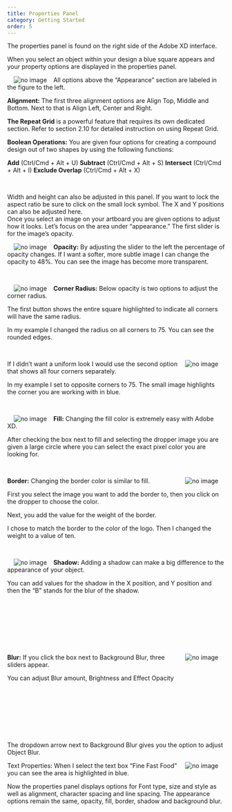 ```yaml
---
title: Properties Panel
category: Getting Started
order: 5
---
```


The properties panel is found on the right side of the Adobe XD interface.

When you select an object within your design a blue square appears and your property options are displayed in the properties panel.

<img style="padding: 0px 15px; float: left" src="https://iwilfried.github.io/Adobe-XD-eBook/images/XD-Property-Panel-01.png" alt="no image" />All options above the “Appearance” section are labeled in the figure to the left.


**Alignment:** The first three alignment options are Align Top, Middle and Bottom. Next to that is Align Left, Center and Right.

**The Repeat Grid** is a powerful feature that requires its own dedicated section. Refer to section 2.10 for detailed instruction on using Repeat Grid.

**Boolean Operations:** You are given four options for creating a compound design out of two shapes by using the following functions:


**Add** (Ctrl/Cmd + Alt + U)
**Subtract** (Ctrl/Cmd + Alt + S)
**Intersect** (Ctrl/Cmd + Alt + I)
**Exclude Overlap** (Ctrl/Cmd + Alt + X)  

&nbsp;  

Width and height can also be adjusted in this panel. If you want to lock the aspect ratio be sure to click on the small lock symbol. The X and Y positions can also be adjusted here.  
Once you select an image on your artboard you are given options to adjust how it looks. Let’s focus on the area under “appearance.” The first slider is for the image’s opacity. 


<img style="padding: 0px 15px; float: left" src="https://iwilfried.github.io/Adobe-XD-eBook/images/XD-Property-Panel-02.png" alt="no image" />**Opacity:** By adjusting the slider to the left the percentage of opacity changes.
If I want a softer, more subtle image I can change the opacity to 48%. 
You can see the image has become more transparent.  

&nbsp;  

<img style="padding: 0px 15px; float: left" src="https://iwilfried.github.io/Adobe-XD-eBook/images/XD-Property-Panel-03.png" alt="no image" />**Corner Radius:** Below opacity is two options to adjust the corner radius. 

The first button shows the entire square highlighted to indicate all corners will have the same radius.

In my example I changed the radius on all corners to 75. You can see the rounded edges.  

&nbsp;  

<img style="padding: 0px 15px; float: right" src="https://iwilfried.github.io/Adobe-XD-eBook/images/XD-Property-Panel-04.png" alt="no image" />

If I didn’t want a uniform look I would use the second option that shows all four corners separately. 

In my example I set to opposite corners to 75. The small image highlights the corner you are working with in blue.

&nbsp;  

<img style="padding: 0px 15px; float: left" src="https://iwilfried.github.io/Adobe-XD-eBook/images/XD-Property-Panel-05.png" alt="no image" />**Fill:** Changing the fill color is extremely easy with Adobe XD. 

After checking the box next to fill and selecting the dropper image you are given a large circle where you can select the exact pixel color you are looking for.

&nbsp;  

<img style="padding: 0px 15px; float: right" src="https://iwilfried.github.io/Adobe-XD-eBook/images/XD-Property-Panel-07.png" alt="no image" />**Border:** Changing the border color is similar to fill. 

First you select the image you want to add the border to, then you click on the dropper to choose the color.

Next, you add the value for the weight of the border.

I chose to match the border to the color of the logo. Then I changed the weight to a value of ten.

&nbsp;  

<img style="padding: 0px 15px; float: left" src="https://iwilfried.github.io/Adobe-XD-eBook/images/XD-Property-Panel-08.png" alt="no image" />**Shadow:** Adding a shadow can make a big difference to the appearance of your object.

You can add values for the shadow in the X position, and Y position and then the “B” stands for the blur of the shadow.

&nbsp;  

&nbsp;  

&nbsp;  

&nbsp;  

<img style="padding: 0px 15px; float: right" src="https://iwilfried.github.io/Adobe-XD-eBook/images/XD-Property-Panel-10.png" alt="no image" />**Blur:** If you click the box next to Background Blur, three sliders appear.

You can adjust Blur amount, Brightness and Effect Opacity

&nbsp;  

&nbsp;  

&nbsp;  

&nbsp;  

The dropdown arrow next to Background Blur gives you the option to adjust Object Blur.

<img style="padding: 0px 15px; float: right" src="https://iwilfried.github.io/Adobe-XD-eBook/images/XD-Property-Panel-09.png" alt="no image" />

 
 
Text Properties: When I select the text box  “Fine Fast Food”  you can see the area is highlighted in blue. 



Now the properties panel displays options for Font type, size and style as well as alignment, character spacing and line spacing.
The appearance options remain the same, opacity, fill, border, shadow and background blur.
 
 
 





